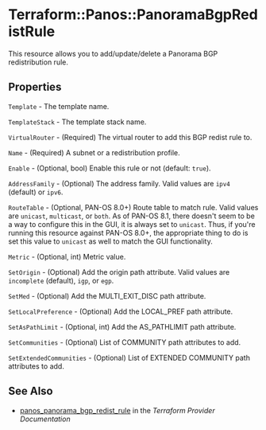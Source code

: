 # Terraform::Panos::PanoramaBgpRedistRule

This resource allows you to add/update/delete a Panorama BGP redistribution rule.

## Properties

`Template` - The template name.

`TemplateStack` - The template stack name.

`VirtualRouter` - (Required) The virtual router to add this BGP
redist rule to.

`Name` - (Required) A subnet or a redistribution profile.

`Enable` - (Optional, bool) Enable this rule or not (default: `true`).

`AddressFamily` - (Optional) The address family.  Valid values are
`ipv4` (default) or `ipv6`.

`RouteTable` - (Optional, PAN-OS 8.0+) Route table to match rule.  Valid
values are `unicast`, `multicast`, or `both`.  As of PAN-OS 8.1, there doesn't
seem to be a way to configure this in the GUI, it is always set to `unicast`.
Thus, if you're running this resource against PAN-OS 8.0+, the appropriate
thing to do is set this value to `unicast` as well to match the GUI functionality.

`Metric` - (Optional, int) Metric value.

`SetOrigin` - (Optional) Add the origin path attribute.  Valid values are
`incomplete` (default), `igp`, or `egp`.

`SetMed` - (Optional) Add the MULTI_EXIT_DISC path attribute.

`SetLocalPreference` - (Optional) Add the LOCAL_PREF path attribute.

`SetAsPathLimit` - (Optional, int) Add the AS_PATHLIMIT path attribute.

`SetCommunities` - (Optional) List of COMMUNITY path attributes to add.

`SetExtendedCommunities` - (Optional) List of EXTENDED COMMUNITY path attributes to add.


## See Also

* [panos_panorama_bgp_redist_rule](https://www.terraform.io/docs/providers/panos/r/panorama_bgp_redist_rule.html) in the _Terraform Provider Documentation_